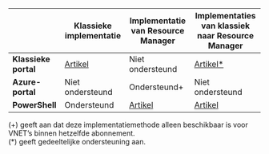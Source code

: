 |  | **Klassieke implementatie** | **Implementatie van Resource Manager** | **Implementaties van klassiek naar Resource Manager** |
|----------------------------------------|-------------|----------------------|---------------------------------|
| **Klassieke portal** | [Artikel](../articles/vpn-gateway/virtual-networks-configure-vnet-to-vnet-connection.md)  |  Niet ondersteund |  [Artikel*](../articles/vpn-gateway/vpn-gateway-connect-different-deployment-models-portal.md) |
| **Azure-portal** |  Niet ondersteund | Ondersteund+ |  Niet ondersteund |
| **PowerShell** | Ondersteund | [Artikel](../articles/vpn-gateway/vpn-gateway-vnet-vnet-rm-ps.md) | [Artikel](../articles/vpn-gateway/vpn-gateway-connect-different-deployment-models-powershell.md)

(+) geeft aan dat deze implementatiemethode alleen beschikbaar is voor VNET’s binnen hetzelfde abonnement.<br>
(*) geeft gedeeltelijke ondersteuning aan.




<!--HONumber=Sep16_HO3-->


